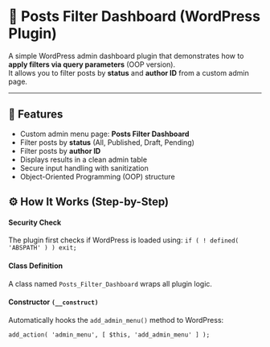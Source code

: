 # 🧩 Posts Filter Dashboard (WordPress Plugin)

A simple WordPress admin dashboard plugin that demonstrates how to **apply filters via query parameters** (OOP version).  
It allows you to filter posts by **status** and **author ID** from a custom admin page.

---

## 🚀 Features

- Custom admin menu page: **Posts Filter Dashboard**
- Filter posts by **status** (All, Published, Draft, Pending)
- Filter posts by **author ID**
- Displays results in a clean admin table
- Secure input handling with sanitization
- Object-Oriented Programming (OOP) structure

## ⚙️ How It Works (Step-by-Step)

#### Security Check

The plugin first checks if WordPress is loaded using:
`if ( ! defined( 'ABSPATH' ) ) exit;`

#### Class Definition
A class named `Posts_Filter_Dashboard` wraps all plugin logic.

#### Constructor `(__construct)`
Automatically hooks the `add_admin_menu()` method to WordPress:

`add_action( 'admin_menu', [ $this, 'add_admin_menu' ] );`

